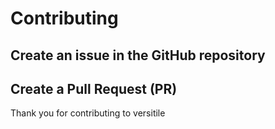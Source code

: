 # Contributing

## Create an issue in the GitHub repository

## Create a Pull Request (PR)

Thank you for contributing to versitile
